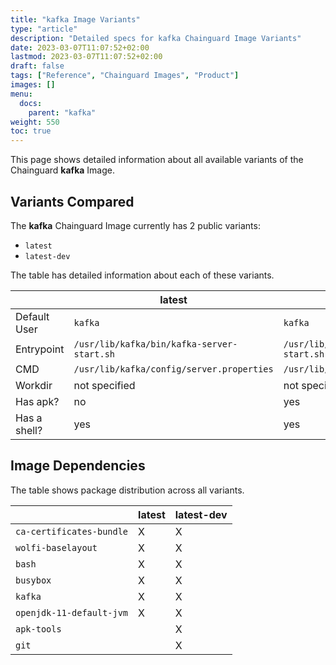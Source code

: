 ```yaml
---
title: "kafka Image Variants"
type: "article"
description: "Detailed specs for kafka Chainguard Image Variants"
date: 2023-03-07T11:07:52+02:00
lastmod: 2023-03-07T11:07:52+02:00
draft: false
tags: ["Reference", "Chainguard Images", "Product"]
images: []
menu:
  docs:
    parent: "kafka"
weight: 550
toc: true
---
```


This page shows detailed information about all available variants of the Chainguard **kafka** Image.

## Variants Compared
The **kafka** Chainguard Image currently has 2 public variants: 

- `latest`
- `latest-dev`

The table has detailed information about each of these variants.

|              | latest                                     | latest-dev                                 |
|--------------|--------------------------------------------|--------------------------------------------|
| Default User | `kafka`                                    | `kafka`                                    |
| Entrypoint   | `/usr/lib/kafka/bin/kafka-server-start.sh` | `/usr/lib/kafka/bin/kafka-server-start.sh` |
| CMD          | `/usr/lib/kafka/config/server.properties`  | `/usr/lib/kafka/config/server.properties`  |
| Workdir      | not specified                              | not specified                              |
| Has apk?     | no                                         | yes                                        |
| Has a shell? | yes                                        | yes                                        |

## Image Dependencies
The table shows package distribution across all variants.

|                          | latest | latest-dev |
|--------------------------|--------|------------|
| `ca-certificates-bundle` | X      | X          |
| `wolfi-baselayout`       | X      | X          |
| `bash`                   | X      | X          |
| `busybox`                | X      | X          |
| `kafka`                  | X      | X          |
| `openjdk-11-default-jvm` | X      | X          |
| `apk-tools`              |        | X          |
| `git`                    |        | X          |

